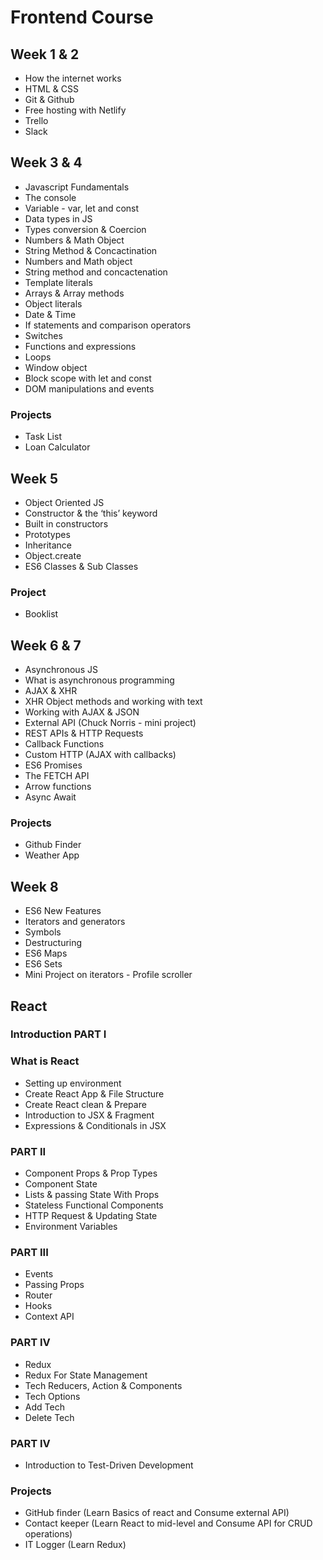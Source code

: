 # Frontend Course

## Week 1 & 2
* How the internet works
* HTML & CSS 
* Git & Github
* Free hosting with Netlify
* Trello
* Slack

## Week 3 & 4
* Javascript Fundamentals
* The console
* Variable - var, let and const
* Data types in JS
* Types conversion & Coercion
* Numbers & Math Object
* String Method & Concactination
* Numbers and Math object
* String method and concactenation
* Template literals
* Arrays & Array methods
* Object literals 
* Date & Time
* If statements and comparison operators
* Switches
* Functions and expressions
* Loops
* Window object
* Block scope with let and const
* DOM manipulations and events

### Projects
* Task List
* Loan Calculator


## Week 5
* Object Oriented JS
* Constructor & the ‘this’ keyword
* Built in constructors 
* Prototypes
* Inheritance
* Object.create
* ES6 Classes & Sub Classes

### Project
* Booklist


## Week 6 & 7
* Asynchronous JS
* What is asynchronous programming
* AJAX & XHR
* XHR Object methods and working with text
* Working with AJAX & JSON
* External API (Chuck Norris - mini project)
* REST APIs & HTTP Requests
* Callback Functions
* Custom HTTP (AJAX with callbacks)
* ES6 Promises
* The FETCH API
* Arrow functions 
* Async Await


### Projects
* Github Finder
* Weather App


## Week 8
* ES6 New Features
* Iterators and generators
* Symbols
* Destructuring
* ES6 Maps
* ES6 Sets
* Mini Project on iterators - Profile scroller 

## React
### Introduction PART I

### What is React
* Setting up environment
* Create React App & File Structure
* Create React clean & Prepare
* Introduction to JSX & Fragment
* Expressions & Conditionals in JSX

### PART II

* Component Props & Prop Types
* Component State
* Lists & passing State With Props
* Stateless Functional Components
* HTTP Request & Updating State
* Environment Variables 
 
### PART III
* Events
* Passing Props
* Router
* Hooks 
* Context API

### PART IV

* Redux
* Redux For State Management
* Tech Reducers, Action & Components
* Tech Options
* Add Tech
* Delete Tech

### PART IV
* Introduction to Test-Driven Development

### Projects
* GitHub finder  (Learn Basics of react and Consume external API)
* Contact keeper (Learn React to mid-level and Consume API for CRUD operations)
* IT Logger (Learn Redux)

